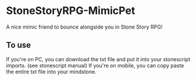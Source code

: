 # StoneStoryRPG-MimicPet
A nice mimic friend to bounce alongside you in Stone Story RPG!

## To use
If you're on PC, you can download the txt file and put it into your stonescript imports. (see stonescript manual)
If you're on mobile, you can copy paste the entire txt file into your mindstone.
